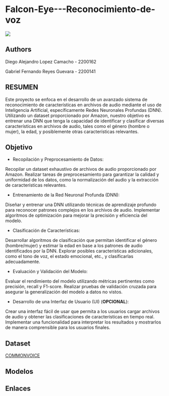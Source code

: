 # Falcon-Eye---Reconocimiento-de-voz

<img src="./banner.png" />

## Authors

Diego Alejandro Lopez Camacho - 2200162 

Gabriel Fernando Reyes Guevara - 2200141 

## RESUMEN
Este proyecto se enfoca en el desarrollo de un avanzado sistema de reconocimiento de características en archivos de audio mediante el uso de Inteligencia Artificial, específicamente Redes Neuronales Profundas (DNN). Utilizando un dataset proporcionado por Amazon, nuestro objetivo es entrenar una DNN que tenga la capacidad de identificar y clasificar diversas características en archivos de audio, tales como el género (hombre o mujer), la edad, y posiblemente otras características relevantes.


## Objetivo

- Recopilación y Preprocesamiento de Datos:

Recopilar un dataset exhaustivo de archivos de audio proporcionado por Amazon.
Realizar tareas de preprocesamiento para garantizar la calidad y uniformidad de los datos, como la normalización del audio y la extracción de características relevantes.
- Entrenamiento de la Red Neuronal Profunda (DNN):

Diseñar y entrenar una DNN utilizando técnicas de aprendizaje profundo para reconocer patrones complejos en los archivos de audio.
Implementar algoritmos de optimización para mejorar la precisión y eficiencia del modelo.
- Clasificación de Características:

Desarrollar algoritmos de clasificación que permitan identificar el género (hombre/mujer) y estimar la edad en base a los patrones de audio identificados por la DNN.
Explorar posibles características adicionales, como el tono de voz, el estado emocional, etc., y clasificarlas adecuadamente.
- Evaluación y Validación del Modelo:

Evaluar el rendimiento del modelo utilizando métricas pertinentes como precisión, recall y F1-score.
Realizar pruebas de validación cruzada para asegurar la generalización del modelo a datos no vistos.
- Desarrollo de una Interfaz de Usuario (UI) (**OPCIONAL**):

Crear una interfaz fácil de usar que permita a los usuarios cargar archivos de audio y obtener las clasificaciones de características en tiempo real.
Implementar una funcionalidad para interpretar los resultados y mostrarlos de manera comprensible para los usuarios finales.
## Dataset

[COMMONVOICE](https://commonvoice.mozilla.org/es/datasets)


## Modelos



## Enlaces




